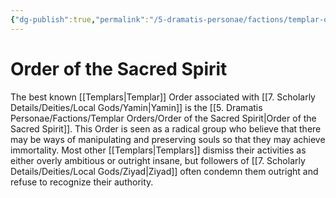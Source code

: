 ```yaml
---
{"dg-publish":true,"permalink":"/5-dramatis-personae/factions/templar-orders/order-of-the-sacred-spirit/","noteIcon":""}
---
```


# Order of the Sacred Spirit

The best known [[Templars\|Templar]] Order associated with [[7. Scholarly Details/Deities/Local Gods/Yamin\|Yamin]] is the [[5. Dramatis Personae/Factions/Templar Orders/Order of the Sacred Spirit\|Order of the Sacred Spirit]]. This Order is seen as a radical group who believe that there may be ways of manipulating and preserving souls so that they may achieve immortality. Most other [[Templars\|Templars]] dismiss their activities as either overly ambitious or outright insane, but followers of [[7. Scholarly Details/Deities/Local Gods/Ziyad\|Ziyad]] often condemn them outright and refuse to recognize their authority.
